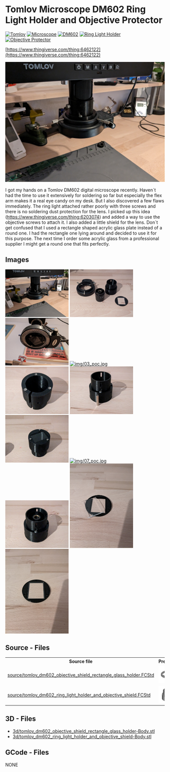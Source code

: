 # Tomlov Microscope DM602 Ring Light Holder and Objective Protector
[![Tomlov](https://img.shields.io/badge/Tomlov-024c73)](https://www.thingiverse.com/tag:Tomlov)
[![Microscope](https://img.shields.io/badge/Microscope-024c73)](https://www.thingiverse.com/tag:Microscope)
[![DM602](https://img.shields.io/badge/DM602-024c73)](https://www.thingiverse.com/tag:DM602)
[![Ring Light Holder](https://img.shields.io/badge/Ring_Light_Holder-024c73)](https://www.thingiverse.com/tag:Ring_Light_Holder)
[![Objective Protector](https://img.shields.io/badge/Objective_Protector-024c73)](https://www.thingiverse.com/tag:Objective_Protector)

[https://www.thingiverse.com/thing:6462122](https://www.thingiverse.com/thing:6462122)


![thumbnail image](img/00_poc.jpg)


I got my hands on a Tomlov DM602 digital microscope recently. Haven´t had the time to use it extensively for soldering so far but especially the flex arm makes it a real eye candy on my desk. But I also discovered a few flaws immediately. The ring light attached rather poorly with three screws and there is no soldering dust protection for the lens. I picked up this idea (https://www.thingiverse.com/thing:6203074) and added a way to use the objective screws to attach it. I also added a little shield for the lens. Don´t get confused that I used a rectangle shaped acrylic glass plate instead of a round one. I had the rectangle one lying around and decided to use it for this purpose. The next time I order some acrylic glass from a professional supplier I might get a round one that fits perfectly.

## Images
[<img src="img/00_poc.jpg" alt="img/00_poc.jpg" width="200"/>](img/00_poc.jpg)
[<img src="img/01_poc.jpg" alt="img/01_poc.jpg" width="200"/>](img/01_poc.jpg)
[<img src="img/02_poc.jpg" alt="img/02_poc.jpg" width="200"/>](img/02_poc.jpg)
[<img src="img/03_poc.jpg" alt="img/03_poc.jpg" width="200"/>](img/03_poc.jpg)
[<img src="img/04_poc.jpg" alt="img/04_poc.jpg" width="200"/>](img/04_poc.jpg)
[<img src="img/05_poc.jpg" alt="img/05_poc.jpg" width="200"/>](img/05_poc.jpg)
[<img src="img/06_poc.jpg" alt="img/06_poc.jpg" width="200"/>](img/06_poc.jpg)
[<img src="img/07_poc.jpg" alt="img/07_poc.jpg" width="200"/>](img/07_poc.jpg)
[<img src="img/08_poc.jpg" alt="img/08_poc.jpg" width="200"/>](img/08_poc.jpg)
[<img src="img/09_poc.jpg" alt="img/09_poc.jpg" width="200"/>](img/09_poc.jpg)
[<img src="img/10_poc.jpg" alt="img/10_poc.jpg" width="200"/>](img/10_poc.jpg)

## Source - Files

<table>
  <tr>
    <th>Source file</th>
    <th>Preview</th>
  </tr>
  <tr>
    <td>
        <a href="source/tomlov_dm602_objective_shield_rectangle_glass_holder.FCStd">source/tomlov_dm602_objective_shield_rectangle_glass_holder.FCStd</a>
    </td>
    <td>
        <img src="img/previews/tomlov_dm602_objective_shield_rectangle_glass_holder.png" alt="img/previews/tomlov_dm602_objective_shield_rectangle_glass_holder.png" width="200"/>
    </td>
  </tr>
  <tr>
    <td>
        <a href="source/tomlov_dm602_ring_light_holder_and_objective_shield.FCStd">source/tomlov_dm602_ring_light_holder_and_objective_shield.FCStd</a>
    </td>
    <td>
        <img src="img/previews/tomlov_dm602_ring_light_holder_and_objective_shield.png" alt="img/previews/tomlov_dm602_ring_light_holder_and_objective_shield.png" width="200"/>
    </td>
  </tr>
</table>

## 3D - Files
* [3d/tomlov_dm602_objective_shield_rectangle_glass_holder-Body.stl](3d/tomlov_dm602_objective_shield_rectangle_glass_holder-Body.stl)
* [3d/tomlov_dm602_ring_light_holder_and_objective_shield-Body.stl](3d/tomlov_dm602_ring_light_holder_and_objective_shield-Body.stl)

## GCode - Files
NONE